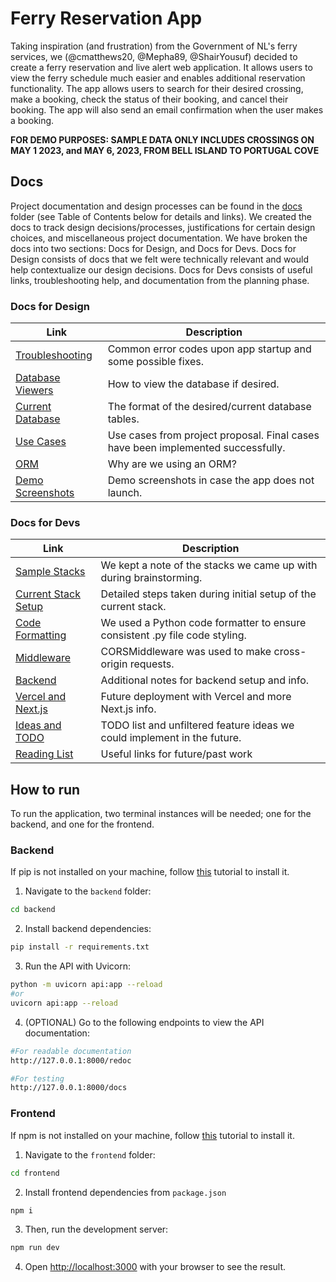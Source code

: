 # Ferry Reservation App

Taking inspiration (and frustration) from the Government of NL's ferry services, we (@cmatthews20, @Mepha89, @ShairYousuf) decided to create a ferry reservation and live alert web application. It allows users to view the ferry schedule much easier and enables additional reservation functionality. The app allows users to search for their desired crossing, make a booking, check the status of their booking, and cancel their booking. The app will also send an email confirmation when the user makes a booking. 

**FOR DEMO PURPOSES: SAMPLE DATA ONLY INCLUDES CROSSINGS ON MAY 1 2023, and MAY 6, 2023, FROM BELL ISLAND TO PORTUGAL COVE**

## Docs

Project documentation and design processes can be found in the [docs](./docs/) folder (see Table of Contents below for details and links). We created the docs to track design decisions/processes, justifications for certain design choices, and miscellaneous project documentation. We have broken the docs into two sections: Docs for Design, and Docs for Devs. Docs for Design consists of docs that we felt were technically relevant and would help contextualize our design decisions. Docs for Devs consists of useful links, troubleshooting help, and documentation from the planning phase. 

### Docs for Design

| Link | Description |
| --- | --- |
| [Troubleshooting](docs/troubleshooting.md) | Common error codes upon app startup and some possible fixes. |
| [Database Viewers](docs/database-viewers.md) | How to view the database if desired. |
| [Current Database](docs/database-tables.md) | The format of the desired/current database tables. |
| [Use Cases](docs/use-cases.md) | Use cases from project proposal. Final cases have been implemented successfully. |
| [ORM](docs/orm.md) | Why are we using an ORM? |
| [Demo Screenshots](docs/demo.md) | Demo screenshots in case the app does not launch. |

### Docs for Devs

| Link | Description |
| --- | --- |
| [Sample Stacks](docs/sample-stack.md) | We kept a note of the stacks we came up with during brainstorming. |
| [Current Stack Setup](docs/stack-setup-steps.md) | Detailed steps taken during initial setup of the current stack. |
| [Code Formatting](docs/code-formatting.md) | We used a Python code formatter to ensure consistent .py file code styling. |
| [Middleware](docs/middleware.md) | CORSMiddleware was used to make cross-origin requests. |
| [Backend](docs/backend.md) | Additional notes for backend setup and info. |
| [Vercel and Next.js](docs/vercel-nextjs.md) | Future deployment with Vercel and more Next.js info. |
| [Ideas and TODO](docs/ideas.md) | TODO list and unfiltered feature ideas we could implement in the future. |
| [Reading List](docs/reading-list.md) | Useful links for future/past work |

## How to run

To run the application, two terminal instances will be needed; one for the backend, and one for the frontend.

### Backend

If pip is not installed on your machine, follow [this](https://pip.pypa.io/en/stable/installation/) tutorial to install it.

1. Navigate to the `backend` folder: 

```bash
cd backend
```

2. Install backend dependencies:

```bash
pip install -r requirements.txt
```

3. Run the API with Uvicorn:

```bash
python -m uvicorn api:app --reload
#or
uvicorn api:app --reload
```

4. (OPTIONAL) Go to the following endpoints to view the API documentation:

```bash
#For readable documentation
http://127.0.0.1:8000/redoc

#For testing
http://127.0.0.1:8000/docs
```

### Frontend

If npm is not installed on your machine, follow [this](https://phoenixnap.com/kb/install-node-js-npm-on-windows) tutorial to install it.

1. Navigate to the `frontend` folder: 

```bash
cd frontend
```

2. Install frontend dependencies from `package.json`

```bash
npm i
```

3. Then, run the development server:

```bash
npm run dev
```

4. Open [http://localhost:3000](http://localhost:3000) with your browser to see the result.
